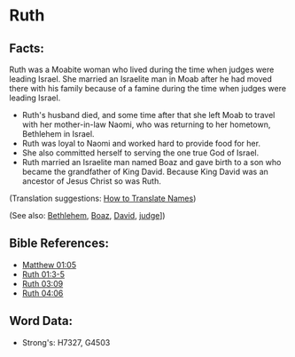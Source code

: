# Ruth #

## Facts: ##

Ruth was a Moabite woman who lived during the time when judges were leading Israel. She married an Israelite man in Moab after he had moved there with his family because of a famine during the time when judges were leading Israel.

* Ruth's husband died, and some time after that she left Moab to travel with her mother-in-law Naomi, who was returning to her hometown, Bethlehem in Israel.
* Ruth was loyal to Naomi and worked hard to provide food for her.
* She also committed herself to serving the one true God of Israel.
* Ruth married an Israelite man named Boaz and gave birth to a son who became the grandfather of King David. Because King David was an ancestor of Jesus Christ so was Ruth.

(Translation suggestions: [How to Translate Names](rc://en/ta/man/translate/translate-names))

(See also: [Bethlehem](../names/bethlehem.md), [Boaz](../names/boaz.md), [David](../names/david.md), [judge](../other/judgeposition.md)])

## Bible References: ##

* [Matthew 01:05](rc://en/tn/help/mat/01/05)
* [Ruth 01:3-5](rc://en/tn/help/rut/01/03)
* [Ruth 03:09](rc://en/tn/help/rut/03/09)
* [Ruth 04:06](rc://en/tn/help/rut/04/06)

## Word Data: ##

* Strong's: H7327, G4503

